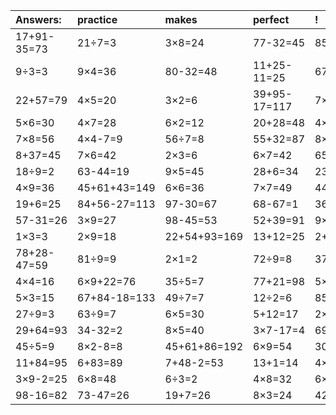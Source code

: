 | Answers: | practice | makes | perfect | ! |
| :--- | :--- | :--- | :--- | :--- |
| 17+91-35=73 | 21÷7=3 | 3×8=24 | 77-32=45 | 85-29=56 | 
| 9÷3=3 | 9×4=36 | 80-32=48 | 11+25-11=25 | 67+36-78=25 | 
| 22+57=79 | 4×5=20 | 3×2=6 | 39+95-17=117 | 7×9=63 | 
| 5×6=30 | 4×7=28 | 6×2=12 | 20+28=48 | 4×6=24 | 
| 7×8=56 | 4×4-7=9 | 56÷7=8 | 55+32=87 | 8×9=72 | 
| 8+37=45 | 7×6=42 | 2×3=6 | 6×7=42 | 65+93+14=172 | 
| 18÷9=2 | 63-44=19 | 9×5=45 | 28+6=34 | 23-16=7 | 
| 4×9=36 | 45+61+43=149 | 6×6=36 | 7×7=49 | 44+3=47 | 
| 19+6=25 | 84+56-27=113 | 97-30=67 | 68-67=1 | 36÷6=6 | 
| 57-31=26 | 3×9=27 | 98-45=53 | 52+39=91 | 9×2=18 | 
| 1×3=3 | 2×9=18 | 22+54+93=169 | 13+12=25 | 2+85=87 | 
| 78+28-47=59 | 81÷9=9 | 2×1=2 | 72÷9=8 | 37-35=2 | 
| 4×4=16 | 6×9+22=76 | 35÷5=7 | 77+21=98 | 5×7=35 | 
| 5×3=15 | 67+84-18=133 | 49÷7=7 | 12÷2=6 | 85+28+77=190 | 
| 27÷9=3 | 63÷9=7 | 6×5=30 | 5+12=17 | 2×8=16 | 
| 29+64=93 | 34-32=2 | 8×5=40 | 3×7-17=4 | 69-57=12 | 
| 45÷5=9 | 8×2-8=8 | 45+61+86=192 | 6×9=54 | 30+44-43=31 | 
| 11+84=95 | 6+83=89 | 7+48-2=53 | 13+1=14 | 4×7-25=3 | 
| 3×9-2=25 | 6×8=48 | 6÷3=2 | 4×8=32 | 6×4+74=98 | 
| 98-16=82 | 73-47=26 | 19+7=26 | 8×3=24 | 42+63+98=203 | 
